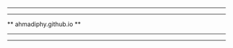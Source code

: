 *************************
*************************
** ahmadiphy.github.io **
*************************
*************************

